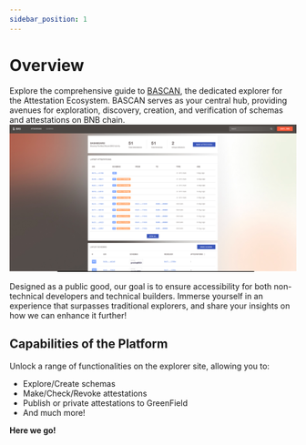 ```yaml
---
sidebar_position: 1
---
```

# Overview

Explore the comprehensive guide to [BASCAN](https://www.bascan.io), the dedicated explorer for the Attestation Ecosystem. BASCAN serves as your central hub, providing avenues for exploration, discovery, creation, and verification of schemas and attestations on BNB chain.
![bascan home page](/figures/bascan_homepage.png)

Designed as a public good, our goal is to ensure accessibility for both non-technical developers and technical builders. Immerse yourself in an experience that surpasses traditional explorers, and share your insights on how we can enhance it further!

## Capabilities of the Platform

Unlock a range of functionalities on the explorer site, allowing you to:

- Explore/Create schemas
- Make/Check/Revoke attestations
- Publish or private attestations to GreenField
- And much more!

**Here we go!**
